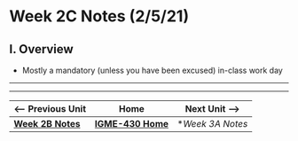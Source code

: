 # Week 2C Notes (2/5/21)

## I. Overview

- Mostly a mandatory (unless you have been excused) in-class work day

<hr><hr>

| <-- Previous Unit | Home | Next Unit -->
| --- | --- | --- 
| [**Week 2B Notes**](2B.md)   |  [**IGME-430 Home**](../README.md) | **Week 3A Notes*
